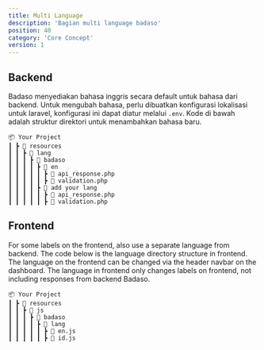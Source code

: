```yaml
---
title: Multi Language
description: 'Bagian multi language badaso'
position: 40
category: 'Core Concept'
version: 1
---
```


## Backend

Badaso menyediakan bahasa inggris secara default untuk bahasa dari backend. Untuk mengubah bahasa, perlu dibuatkan konfigurasi lokalisasi untuk laravel, konfigurasi ini dapat diatur melalui `.env`. Kode di bawah adalah struktur direktori untuk menambahkan bahasa baru.

```
📦 Your Project
┃ ┣ 📂 resources
┃ ┃ ┣ 📂 lang
┃ ┃ ┃ ┣ 📂 badaso
┃ ┃ ┃ ┃ ┣ 📂 en
┃ ┃ ┃ ┃ ┃ ┣ 📜 api_response.php
┃ ┃ ┃ ┃ ┃ ┣ 📜 validation.php
┃ ┃ ┃ ┃ ┣ 📂 add your lang
┃ ┃ ┃ ┃ ┃ ┣ 📜 api_response.php
┃ ┃ ┃ ┃ ┃ ┣ 📜 validation.php
```

## Frontend

For some labels on the frontend, also use a separate language from backend. The code below is the language directory structure in frontend. The language on the frontend can be changed via the header navbar on the dashboard. The language in frontend only changes labels on frontend, not including responses from backend Badaso.

```
📦 Your Project
┃ ┣ 📂 resources
┃ ┃ ┣ 📂 js
┃ ┃ ┃ ┣ 📂 badaso
┃ ┃ ┃ ┃ ┣ 📂 lang
┃ ┃ ┃ ┃ ┃ ┣ 📜 en.js
┃ ┃ ┃ ┃ ┃ ┣ 📜 id.js
```